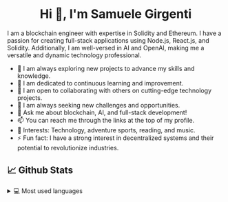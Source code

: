 <h1 align="center">Hi 👋, I'm Samuele Girgenti</h1>

I am a blockchain engineer with expertise in Solidity and Ethereum. I have a passion for creating full-stack applications using Node.js, React.js, and Solidity. Additionally, I am well-versed in AI and OpenAI, making me a versatile and dynamic technology professional.

- 🔭 I am always exploring new projects to advance my skills and knowledge.
- 🌱 I am dedicated to continuous learning and improvement.
- 👯 I am open to collaborating with others on cutting-edge technology projects.
- 🤔 I am always seeking new challenges and opportunities.
- 💬 Ask me about blockchain, AI, and full-stack development!
- 📫 You can reach me through the links at the top of my profile.
- 💜 Interests: Technology, adventure sports, reading, and music.
- ⚡ Fun fact: I have a strong interest in decentralized systems and their potential to revolutionize industries.

## 📈 Github Stats

<details> 
  <summary>💻 Most used languages</summary>
  <br/>
  <p align="left"> <a href="https://github.com/Samuele458"><img src="https://github-readme-stats.vercel.app/api/top-langs/?username=Samuele458&layout=compact&count_private=true" alt="Samuele458" /></a> </p>
</details>
